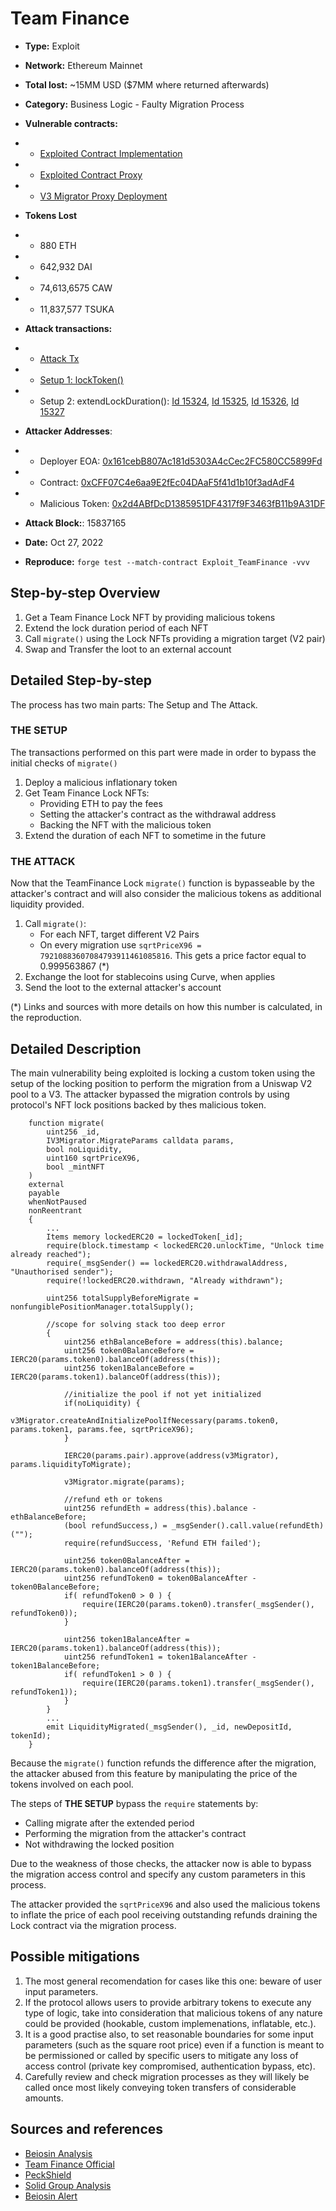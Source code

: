 # Team Finance
- **Type:** Exploit
- **Network:** Ethereum Mainnet
- **Total lost:** ~15MM USD ($7MM where returned afterwards)
- **Category:** Business Logic - Faulty Migration Process
- **Vulnerable contracts:**
- - [Exploited Contract Implementation](https://etherscan.io/address/0x48d118c9185e4dbafe7f3813f8f29ec8a6248359#code)
- - [Exploited Contract Proxy](https://etherscan.io/address/0xE2fE530C047f2d85298b07D9333C05737f1435fB#code)
- - [V3 Migrator Proxy Deployment](https://etherscan.io/tx/0x350dd9d6cdaba277af927345b7f1421d60b84601f7271799157204f3993766d2#eventlog)
- **Tokens Lost**
- - 880 ETH
- - 642,932 DAI
- - 74,613,6575 CAW
- - 11,837,577 TSUKA
- **Attack transactions:**
- - [Attack Tx](https://etherscan.io/tx/0xb2e3ea72d353da43a2ac9a8f1670fd16463ab370e563b9b5b26119b2601277ce)

- - [Setup 1: lockToken()](https://etherscan.io/tx/0xe8f17ee00906cd0cfb61671937f11bd3d26cdc47c1534fedc43163a7e89edc6f)
- - Setup 2: extendLockDuration():
        [Id 15324](https://etherscan.io/tx/0x2972f75d5926f8f948ab6a0cabc517a05f0da5b53e20f670591afbaa501aa436),
        [Id 15325](https://etherscan.io/tx/0xec75bb553f50af37f8dd8f4b1e2bfe4703b27f586187741b91db770ad9b230cb),
        [Id 15326](https://etherscan.io/tx/0x79ec728612867b3d82c0e7401e6ee1c533b240720c749b3968dea1464e59b2c4),
        [Id 15327](https://etherscan.io/tx/0x51185fb580892706500d3b6eebb8698c27d900618021fb9b1797f4a774fffb04)
- **Attacker Addresses**: 
- - Deployer EOA: [0x161cebB807Ac181d5303A4cCec2FC580CC5899Fd](https://etherscan.io/address/0x161cebB807Ac181d5303A4cCec2FC580CC5899Fd)
- - Contract: [0xCFF07C4e6aa9E2fEc04DAaF5f41d1b10f3adAdF4](https://etherscan.io/address/0xCFF07C4e6aa9E2fEc04DAaF5f41d1b10f3adAdF4)
- - Malicious Token: [0x2d4ABfDcD1385951DF4317f9F3463fB11b9A31DF](https://etherscan.io/address/0x2d4ABfDcD1385951DF4317f9F3463fB11b9A31DF)
- **Attack Block:**: 15837165 
- **Date:** Oct 27, 2022
- **Reproduce:** `forge test --match-contract Exploit_TeamFinance -vvv`

## Step-by-step Overview

1. Get a Team Finance Lock NFT by providing malicious tokens
2. Extend the lock duration period of each NFT
3. Call `migrate()` using the Lock NFTs providing a migration target (V2 pair)
4. Swap and Transfer the loot to an external account


## Detailed Step-by-step 

The process has two main parts: The Setup and The Attack. 

### THE SETUP

The transactions performed on this part were made in order to bypass the initial checks of `migrate()`

1. Deploy a malicious inflationary token
2. Get Team Finance Lock NFTs:
     - Providing ETH to pay the fees
     - Setting the attacker's contract as the withdrawal address
     - Backing the NFT with the malicious token
3. Extend the duration of each NFT to sometime in the future


### THE ATTACK

Now that the TeamFinance Lock `migrate()` function is bypasseable by the attacker's contract and will also consider
the malicious tokens as additional liquidity provided.

1. Call `migrate()`:
   - For each NFT, target different V2 Pairs
   - On every migration use `sqrtPriceX96 = 79210883607084793911461085816`. This gets a price factor equal to 0.999563867 (*)
2. Exchange the loot for stablecoins using Curve, when applies
3. Send the loot to the external attacker's account

(*) Links and sources with more details on how this number is calculated, in the reproduction.


## Detailed Description

The main vulnerability being exploited is locking a custom token using the setup of the locking position to perform the migration
from a Uniswap V2 pool to a V3. The attacker bypassed the migration controls by using protocol's NFT lock positions backed by thes malicious token. 

```solidity
    function migrate(
        uint256 _id,
        IV3Migrator.MigrateParams calldata params,
        bool noLiquidity,
        uint160 sqrtPriceX96,
        bool _mintNFT
    )
    external
    payable
    whenNotPaused
    nonReentrant
    {
        ...
        Items memory lockedERC20 = lockedToken[_id];
        require(block.timestamp < lockedERC20.unlockTime, "Unlock time already reached");
        require(_msgSender() == lockedERC20.withdrawalAddress, "Unauthorised sender");
        require(!lockedERC20.withdrawn, "Already withdrawn");

        uint256 totalSupplyBeforeMigrate = nonfungiblePositionManager.totalSupply();
        
        //scope for solving stack too deep error
        {
            uint256 ethBalanceBefore = address(this).balance;
            uint256 token0BalanceBefore = IERC20(params.token0).balanceOf(address(this));
            uint256 token1BalanceBefore = IERC20(params.token1).balanceOf(address(this));
            
            //initialize the pool if not yet initialized
            if(noLiquidity) {
                v3Migrator.createAndInitializePoolIfNecessary(params.token0, params.token1, params.fee, sqrtPriceX96);
            }

            IERC20(params.pair).approve(address(v3Migrator), params.liquidityToMigrate);

            v3Migrator.migrate(params);

            //refund eth or tokens
            uint256 refundEth = address(this).balance - ethBalanceBefore;
            (bool refundSuccess,) = _msgSender().call.value(refundEth)("");
            require(refundSuccess, 'Refund ETH failed');

            uint256 token0BalanceAfter = IERC20(params.token0).balanceOf(address(this));
            uint256 refundToken0 = token0BalanceAfter - token0BalanceBefore;
            if( refundToken0 > 0 ) {
                require(IERC20(params.token0).transfer(_msgSender(), refundToken0));
            }

            uint256 token1BalanceAfter = IERC20(params.token1).balanceOf(address(this));
            uint256 refundToken1 = token1BalanceAfter - token1BalanceBefore;
            if( refundToken1 > 0 ) {
                require(IERC20(params.token1).transfer(_msgSender(), refundToken1));
            }
        }
        ...
        emit LiquidityMigrated(_msgSender(), _id, newDepositId, tokenId);
    }
```

Because the `migrate()` function refunds the difference after the migration, the attacker abused from this feature by manipulating the price
of the tokens involved on each pool.

The steps of **THE SETUP** bypass the `require` statements by:
   - Calling migrate after the extended period
   - Performing the migration from the attacker's contract
   - Not withdrawing the locked position

Due to the weakness of those checks, the attacker now is able to bypass the migration access control 
and specify any custom parameters in this process.

The attacker provided the `sqrtPriceX96` and also used the malicious tokens to inflate the price of each pool receiving outstanding refunds
draining the Lock contract via the migration process. 

## Possible mitigations

1. The most general recomendation for cases like this one: beware of user input parameters.
2. If the protocol allows users to provide arbitrary tokens to execute any type of logic, take into consideration
that malicious tokens of any nature could be provided (hookable, custom implemenations, inflatable, etc.). 
3. It is a good practise also, to set reasonable boundaries for some input parameters (such as the square root price)
even if a function is meant to be permissioned or called by specific users to mitigate any loss of access control (private key compromised, 
authentication bypass, etc).
4. Carefully review and check migration processes as they will likely be called once most likely conveying token transfers of considerable
amounts.


## Sources and references

- [Beiosin Analysis](https://medium.com/@Beosin_com/beosins-analysis-of-team-finance-s-13m-exploit-f0be090cce16)
- [Team Finance Official](https://twitter.com/TeamFinance_/status/1585770918873542656)
- [PeckShield](https://twitter.com/peckshield/status/1585587858978623491)
- [Solid Group Analysis](https://twitter.com/solid_group_1/status/1585643249305518083)
- [Beiosin Alert](https://twitter.com/BeosinAlert/status/1585578499125178369)
